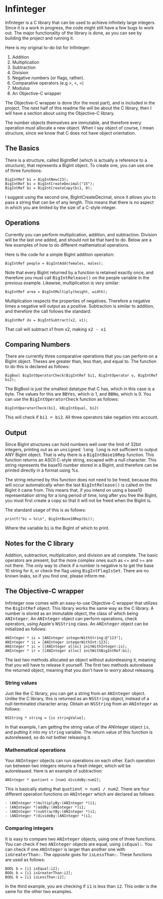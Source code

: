 # Infinteger

Infinteger is a C library that can be used to achieve infinitely large integers.  Since it is a work in progress, the code might still have a few bugs to work out.  The major functionality of the library is done, as you can see by building the project and running it.  

Here is my original to-do list for Infinteger:

1. Addition
2. Multiplication
3. Subtraction
4. Division
5. Negative numbers (or flags, rather).
6. Comparative operators (e.g >, <, =)
7. Modulus
8. An Objective-C wrapper

The Objective-C wrapper is done (for the most part), and is included in the project.  The next half of this readme file will be about the C library, then I will have a section about using the Objective-C library.

The number objects themselves are immutable, and therefore every operation must allocate a new object.  When I say object of course, I mean structure, since we know that C does not have object orientation.

## The Basics

There is a structure, called BigIntRef (which is actually a reference to a structure), that represents a BigInt object.  To create one, you can use one of three functions:

    BigIntRef bi = BigIntNew(23);
    BigIntRef bi = BigIntCreateDecimal("15");
    BigIntRef bi = BigIntCreateCopy(bi1, 0);

I suggest using the second one, BigIntCreateDecimal, since it allows you to pass a string that can be of any length.  This means that there is no aspect in which you are limited by the size of a C-style integer.

## Operations

Currently you can perform multiplication, addition, and subtraction.  Division will be the last one added, and should not be that hard to do.  Below are a few examples of how to do different mathematical operations.

Here is the code for a simple BigInt addition operation:

    BigIntRef people = BigIntAdd(females, males);

Note that every BigInt returned by a function is retained exactly once, and therefore you must call <tt>BigIntRelease()</tt> on the people variable in the previous example.  Likewise, multiplication is very similar:

    BigIntRef area = BigIntMultiply(height, width);

Multiplication respects the properties of negatives.  Therefore a negative times a negative will output as a positive.  Subtraction is similar to addition, and therefore the call follows the standard:

    BigIntRef dx = BigIntSubtract(x2, x1);

That call will subtract x1 from x2, making <tt>x2 - x1</tt>

## Comparing Numbers

There are currently three comparative operations that you can perform on a BigInt object.  Theses are greater than, less than, and equal to.  The function to do this is declared as follows:

    BigBool BigIntOperatorCheck(BigIntRef bi1, BigIntOperator o, BigIntRef bi2);

The BigBool is just the smallest datatype that C has, which in this case is a byte.  The values for this are <tt>BBYes</tt>, which is 1, and <tt>BBNo</tt>, which is 0.  You can use the <tt>BigIntOperatorCheck</tt> function as follows:

    BigIntOperatorCheck(bi1, kBigIntEqual, bi2)

This will check if <tt>bi1 = bi2</tt>.  All three operators take negation into account.

## Output

Since BigInt structures can hold numbers well over the limit of 32bit integers, printing out as an <tt>unsigned long long</tt> is not sufficient to output ANY BigInt object.  That is why there is a <tt>BigIntBase10Rep</tt> function.  This function returns an ASCII C-style string, escaped with a null character.  This string represents the base10 number stored in a BigInt, and therefore can be printed directly in a format using %s.

The string returned by this function does not need to be freed, because this will occur automatically when the last <tt>BigIntRelease()</tt> is called on the BigInt it came from.  This means that, if you intend on using a base10 representation string for a long period of time, long after you free the BigInt, you must first create a copy so that it will not be freed when the BigInt is.

The standard usage of this is as follows:

    printf("bi = %s\n", BigIntBase10Rep(bi));

Where the variable <tt>bi</tt> is the BigInt of which to print.

## Notes for the C library

Addition, subtraction, multiplication, and division are all complete.  The basic operators are present, but the more complex ones such as <= and >= are not there.  The only way to check if a number is negative is to get the base 10 string for it, or check the flag using <tt>BigIntFlagIsSet</tt>.  There are no known leaks, so if you find one, please inform me.

## The Objective-C wrapper

Infinteger now comes with an easy-to-use Objective-C wrapper that utilizes the <tt>BigIntRef</tt> object.  This library works the same way as the C library.  A number is stored as an immutable object, the class of which being <tt>ANInteger</tt>.  An <tt>ANInteger</tt> object can perform operations, check operators, using Apple's <tt>NSString</tt> class.  An <tt>ANInteger</tt> object can be initialized as follows:

    ANInteger * is = [ANInteger integerWithString:@"123"];
    ANInteger * ii = [ANInteger integerWithInt:123];
    ANInteger * ic = [[ANInteger alloc] initWithInteger:is];
    ANInteger * ir = [[ANInteger alloc] initWithBigIntRef:bi];

The last two methods allocated an object without autoreleasing it, meaning that you will have to release it yourself.  The first two methods autorelease the returned object, meaning that you don't have to worry about releasing.

### String values

Just like the C library, you can get a string from an <tt>ANInteger</tt> object.  Unlike the C library, this is returned as an <tt>NSString</tt> object, instead of a null-terminated character array.  Obtain an <tt>NSString</tt> from an <tt>ANInteger</tt> as follows:

    NSString * string = [is stringValue];

In that example, I am getting the string value of the ANInteger object <tt>is</tt>, and putting it into my <tt>string</tt> variable.  The return value of this function is autoreleased, so do not bother releasing it.

### Mathematical operations

Your <tt>ANInteger</tt> objects can run operations on each other.  Each operation run between two integers returns a fresh integer, which will be autoreleased.  Here is an example of subtraction:

    ANInteger * quotient = [num1 divideBy:num2];

This is basically stating that <tt>quotient = num1 / num2</tt>.  There are four different operation functions on <tt>ANInteger</tt> which are declared as follows:

    - (ANInteger *)multiplyBy:(ANInteger *)i1;
    - (ANInteger *)addBy:(ANInteger *)i1;
    - (ANInteger *)subtractBy:(ANInteger *)i1;
    - (ANInteger *)divideBy:(ANInteger *)i1;

### Comparing integers

It is easy to compare two <tt>ANInteger</tt> objects, using one of three functions.  You can check if two <tt>ANInteger</tt> objects are equal, using <tt>isEqual:</tt>.  You can check if one <tt>ANInteger</tt> is larger than another one with <tt>isGreaterThan:</tt>.  The opposite goes for <tt>isLessThan:</tt>.  These functions are used as follows:

    BOOL b = [i1 isEqual:i2];
    BOOL b = [i1 isGreaterThan:i2];
    BOOL b = [i1 isLessThan:i2];

In the third example, you are checking if <tt>i1</tt> is less than <tt>i2</tt>.  This order is the same for the other two examples.